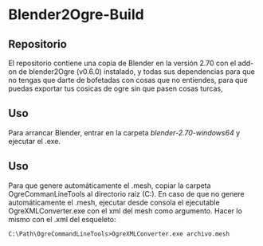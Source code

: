 # Blender2Ogre-Build
## Repositorio
El repositorio contiene una copia de Blender en la versión 2.70 con el add-on de blender2Ogre (v0.6.0) instalado, y todas sus dependencias para que no tengas que darte de bofetadas con cosas que no entiendes, para que puedas exportar tus cosicas de ogre sin que pasen cosas turcas,
## Uso
Para arrancar Blender, entrar en la carpeta *blender-2.70-windows64* y ejecutar el .exe.
## Uso
Para que genere automáticamente el .mesh, copiar la carpeta OgreCommanLineTools al directorio raiz (C:).
En caso de que no genere automáticamente el .mesh, ejecutar desde consola el ejecutable OgreXMLConverter.exe con 
el xml del mesh como argumento. Hacer lo mismo con el .xml del esqueleto:
```shell
C:\Path\OgreCommandLineTools>OgreXMLConverter.exe archivo.mesh

